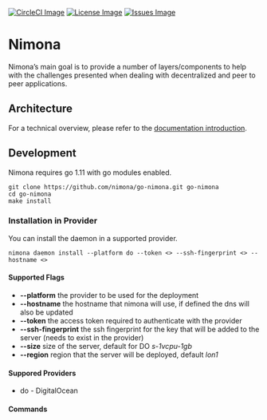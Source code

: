 [![CircleCI Image]](https://circleci.com/gh/nimona/go-nimona)
[![License Image]](https://github.com/nimona/go-nimona/blob/master/LICENSE)
[![Issues Image]](https://waffle.io/nimona/go-nimona)

# Nimona

Nimona’s main goal is to provide a number of layers/components to help with the challenges presented when dealing with decentralized and peer to peer applications.

## Architecture

For a technical overview, please refer to the [documentation introduction](https://nimona.io).

## Development

Nimona requires go 1.11 with go modules enabled.

```
git clone https://github.com/nimona/go-nimona.git go-nimona
cd go-nimona
make install
```

### Installation in Provider

You can install the daemon in a supported provider.
```
nimona daemon install --platform do --token <> --ssh-fingerprint <> --hostname <>
```

#### Supported Flags
* **--platform** the provider to be used for the deployment
* **--hostname** the hostname that nimona will use, if defined the dns will also be updated
* **--token** the access token required to authenticate with the provider
* **--ssh-fingerprint** the ssh fingerprint for the key that will be added to the server (needs to exist in the provider)
* **--size** size of the server, default for DO *s-1vcpu-1gb*
* **--region** region that the server will be deployed, default *lon1*

#### Suppored Providers
* do - DigitalOcean

#### Commands

[CircleCI Image]: https://img.shields.io/circleci/project/github/nimona/go-nimona.svg?style=flat-square
[Coveralls Image]: https://img.shields.io/coveralls/github/nimona/go-nimona.svg?style=flat-square
[License Image]: https://img.shields.io/github/license/nimona/go-nimona.svg?style=flat-square
[Issues Image]: https://img.shields.io/waffle/label/nimona/go-nimona/in%20progress.svg?style=flat-square

[Go environment]: https://golang.org/doc/install
